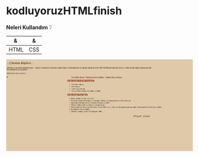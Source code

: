 # kodluyoruzHTMLfinish

<b>Neleri Kullandım  </b>:grey_question:

| & | & |
| --- | --- |
| HTML | CSS |

![Oluşturmamız gereken sitenin görüntüsü (Patika.Dev'den alınmıştır)](https://github.com/Kodluyoruz/taskforce/blob/main/html/html-odev3/figures/%C3%A7ikolatak%C3%BCpleri.PNG?raw=true)
